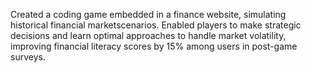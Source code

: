 Created a coding game embedded in a finance website, simulating historical financial marketscenarios.
 Enabled players to make strategic decisions and learn optimal approaches to handle market volatility, improving financial literacy scores by 15% among users in post-game surveys.
